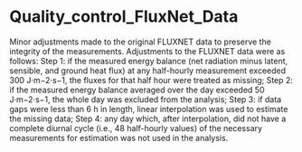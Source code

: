 # Quality_control_FluxNet_Data
Minor adjustments made to the original FLUXNET data to preserve the integrity of the measurements.
Adjustments to the FLUXNET data were as follows: 
Step 1: if the measured energy balance (net radiation minus latent, sensible, and ground heat flux) at any half-hourly measurement exceeded 300 J·m−2·s−1, the fluxes for that half hour were treated as missing; 
Step 2: if the measured energy balance averaged over the day exceeded 50 J·m−2·s−1, the whole day was excluded from the analysis; 
Step 3: if data gaps were less than 6 h in length, linear interpolation was used to estimate the missing data; Step 4: any day which, after interpolation, did not have a complete diurnal cycle (i.e., 48 half-hourly values) of the necessary measurements for estimation was not used in the analysis.

